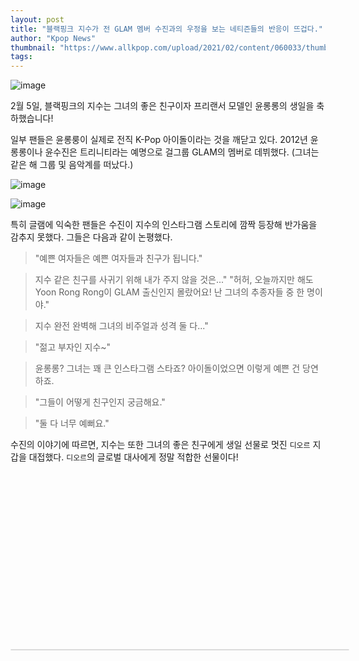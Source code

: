 ```yaml
---
layout: post
title: "블랙핑크 지수가 전 GLAM 멤버 수진과의 우정을 보는 네티즌들의 반응이 뜨겁다."
author: "Kpop News"
thumbnail: "https://www.allkpop.com/upload/2021/02/content/060033/thumb/1612589596-20210205-jisoo.jpg"
tags: 
---
```



![image](https://www.allkpop.com/upload/2021/02/content/060033/1612589596-20210205-jisoo.jpg)

2월 5일, 블랙핑크의 지수는 그녀의 좋은 친구이자 프리랜서 모델인 윤롱롱의 생일을 축하했습니다!

일부 팬들은 윤롱룽이 실제로 전직 K-Pop 아이돌이라는 것을 깨닫고 있다. 2012년 윤롱롱이나 윤수진은 트리니티라는 예명으로 걸그룹 GLAM의 멤버로 데뷔했다. (그녀는 같은 해 그룹 및 음악계를 떠났다.)

![image](https://www.allkpop.com/upload/2021/02/content/060038/1612589929-1.png)

![image](https://www.allkpop.com/upload/2021/02/content/060038/1612589929-2.png)

특히 글램에 익숙한 팬들은 수진이 지수의 인스타그램 스토리에 깜짝 등장해 반가움을 감추지 못했다. 그들은 다음과 같이 논평했다.

> "예쁜 여자들은 예쁜 여자들과 친구가 됩니다."

> 지수 같은 친구를 사귀기 위해 내가 주지 않을 것은..."
"허허, 오늘까지만 해도 Yoon Rong Rong이 GLAM 출신인지 몰랐어요! 난 그녀의 추종자들 중 한 명이야."

> 지수 완전 완벽해 그녀의 비주얼과 성격 둘 다..."

> "젊고 부자인 지수~"

> 윤롱롱? 그녀는 꽤 큰 인스타그램 스타죠? 아이돌이었으면 이렇게 예쁜 건 당연하죠.

> "그들이 어떻게 친구인지 궁금해요."

> "둘 다 너무 예뻐요."

수진의 이야기에 따르면, 지수는 또한 그녀의 좋은 친구에게 생일 선물로 멋진 `디오르` 지갑을 대접했다. `디오르`의 글로벌 대사에게 정말 적합한 선물이다!


<div class="video_wrapper" style="padding-top: 56.25%;">
    <iframe class="instagram-media" id="instagram-embed-0" src="https://www.instagram.com/p/CK6Up-uBpio/embed/captioned/?cr=1&amp;v=13&amp;wp=1080&amp;rd=https%3A%2F%2Fwww.allkpop.com&amp;rp=%2Farticle%2F2021%2F02%2Fnetizens-love-seeing-blackpink-jisoos-friendship-with-former-glam-member-soojin#%7B%22ci%22%3A0%2C%22os%22%3A2241.539999959059%2C%22ls%22%3A1972.8050000267103%2C%22le%22%3A2238.510000053793%7D" allowtransparency="true" allowfullscreen="true" frameborder="0" height="0" data-instgrm-payload-id="instagram-media-payload-0" scrolling="no" style="background: white; max-width: 540px; width: calc(100% - 2px); border-radius: 3px; border: 1px solid rgb(219, 219, 219); box-shadow: none; display: block; margin: 0px; min-width: 326px; padding: 0px; position: absolute;"></iframe>
</div>
